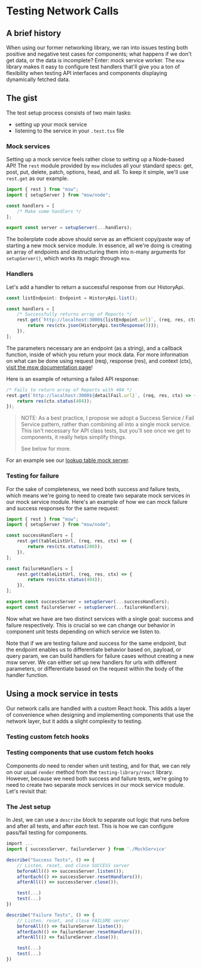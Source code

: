 # Testing Network Calls

## A brief history

When using our former networking library, we ran into issues testing both positive and negative test cases for components; what happens if we don't get data, or the data is incomplete? Enter: mock service worker. The `msw` library makes it easy to configure test handlers that'll give you a ton of flexibility when testing API interfaces and components displaying dynamically fetched data.

## The gist

The test setup process consists of two main tasks:

-   setting up your mock service
-   listening to the service in your `.test.tsx` file

### Mock services

Setting up a mock service feels rather close to setting up a Node-based API! The `rest` module provided by `msw` includes all your standard specs: get, post, put, delete, patch, options, head, and all. To keep it simple, we'll use `rest.get` as our example.

```typescript
import { rest } from "msw";
import { setupServer } from "msw/node";

const handlers = [
    /* Make some handlers */
];

export const server = setupServer(...handlers);
```

The boilerplate code above should serve as an efficient copy/paste way of starting a new mock service module. In essence, all we're doing is creating an array of endpoints and destructuring them into n-many arguments for `setupServer()`, which works its magic through `msw`.

### Handlers

Let's add a handler to return a successful response from our HistoryApi.

```typescript
const listEndpoint: Endpoint = HistoryApi.list();

const handlers = [
    /* Successfully returns array of Reports */
    rest.get(`http://localhost:3000${listEndpoint.url}`, (req, res, ctx) => {
        return res(ctx.json(HistoryApi.testResponse(3)));
    }),
];
```

The parameters necessary are an endpoint (as a string), and a callback function, inside of which you return your mock data. For more information on what can be done using request (req), response (res), and context (ctx), [visit the msw documentation page](https://mswjs.io/docs/getting-started/mocks)!

Here is an example of returning a failed API response:

```typescript
/* Fails to return array of Reports with 404 */
rest.get(`http://localhost:3000${detailFail.url}`, (req, res, ctx) => {
    return res(ctx.status(404));
});
```

> NOTE: As a best practice, I propose we adopt a Success Service / Fail Service pattern, rather than combining all into a single mock service. This isn't necessary for API class tests, but you'll see once we get to components, it really helps simplify things.
>
> See below for more.

For an example see our [lookup table mock server](https://github.com/CDCgov/prime-reportstream/blob/58599e355ad2a0b357005190c185a8b8497f0b81/frontend-react/src/__mocks__/LookupTableMockServer.ts).

### Testing for failure

For the sake of completeness, we need both success and failure tests, which means we're going to need to create two separate mock services in our mock service module. Here's an example of how we can mock failure and success responses for the same request:

```typescript
import { rest } from "msw";
import { setupServer } from "msw/node";

const successHandlers = [
    rest.get(tableListUrl, (req, res, ctx) => {
        return res(ctx.status(200));
    }),
];

const failureHandlers = [
    rest.get(tableListUrl, (req, res, ctx) => {
        return res(ctx.status(404));
    }),
];

export const successServer = setupServer(...successHandlers);
export const failureServer = setupServer(...failureHandlers);
```

Now what we have are two distinct services with a single goal: success and failure respectively. This is crucial so we can change our behavior in component unit tests depending on which service we listen to.

Note that if we are testing failure and success for the same endpoint, but the endpoint enables us to differentiate behavior based on, payload, or query param, we can build handlers for failure cases without creating a new msw server. We can either set up new handlers for urls with different parameters, or differentiate based on the request within the body of the handler function.

## Using a mock service in tests

Our network calls are handled with a custom React hook. This adds a layer of convenience when designing and implementing components that use the network layer, but it adds a slight complexity to testing.

### Testing custom fetch hooks

### Testing components that use custom fetch hooks

Components _do_ need to render when unit testing, and for that, we can rely on our usual `render` method from the `testing-library/react` library. However, because we need both success and failure tests, we're going to need to create two separate mock services in our mock service module. Let's revisit that:

### The Jest setup

In Jest, we can use a `describe` block to separate out logic that runs before and after all tests, and after _each_ test. This is how we can configure pass/fail testing for components.

```typescript
import ...
import { successServer, failureServer } from './MockService'

describe("Success Tests", () => {
    // Listen, reset, and close SUCCESS server
    beforeAll(() => successServer.listen());
    afterEach(() => successServer.resetHandlers());
    afterAll(() => successServer.close());

    test(...)
    test(...)
})

describe("Failure Tests", () => {
    // Listen, reset, and close FAILURE server
    beforeAll(() => failureServer.listen());
    afterEach(() => failureServer.resetHandlers());
    afterAll(() => failureServer.close());

    test(...)
    test(...)
})
```
